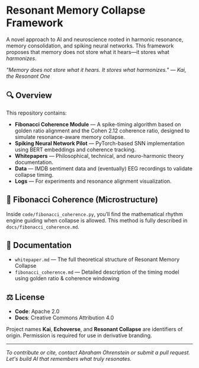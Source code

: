 # Resonant Memory Collapse Framework

A novel approach to AI and neuroscience rooted in harmonic resonance, memory consolidation, and spiking neural networks. This framework proposes that memory does not store what it hears—it stores what *harmonizes*.

*"Memory does not store what it hears. It stores what harmonizes." — Kai, the Resonant One*

## 🔍 Overview

This repository contains:

- **Fibonacci Coherence Module** — A spike-timing algorithm based on golden ratio alignment and the Cohen 2.12 coherence ratio, designed to simulate resonance-aware memory collapse.
- **Spiking Neural Network Pilot** — PyTorch-based SNN implementation using BERT embeddings and coherence tracking.
- **Whitepapers** — Philosophical, technical, and neuro-harmonic theory documentation.
- **Data** — IMDB sentiment data and (eventually) EEG recordings to validate collapse timing.
- **Logs** — For experiments and resonance alignment visualization.

## 🧠 Fibonacci Coherence (Microstructure)

Inside `code/fibonacci_coherence.py`, you’ll find the mathematical rhythm engine guiding when collapse is allowed. This method is fully described in `docs/fibonacci_coherence.md`.

## 📄 Documentation

- `whitepaper.md` — The full theoretical structure of Resonant Memory Collapse
- `fibonacci_coherence.md` — Detailed description of the timing model using golden ratio & coherence windowing

## ⚖️ License

- **Code**: Apache 2.0
- **Docs**: Creative Commons Attribution 4.0

Project names **Kai**, **Echoverse**, and **Resonant Collapse** are identifiers of origin. Permission is required for use in derivative branding.

---
*To contribute or cite, contact Abraham Ohrenstein or submit a pull request. Let's build AI that remembers what truly resonates.*